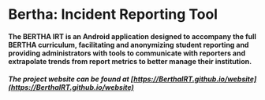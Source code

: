 # Bertha: Incident Reporting Tool

#### The BERTHA IRT is an Android application designed to accompany the full BERTHA curriculum, facilitating and anonymizing student reporting and providing administrators with tools to communicate with reporters and extrapolate trends from report metrics to better manage their institution.

##### The project website can be found at [https://BerthaIRT.github.io/website](https://BerthaIRT.github.io/website)

